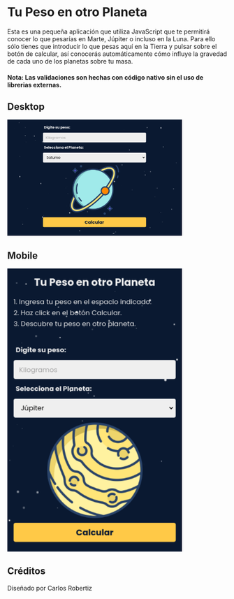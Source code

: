 # Tu Peso en otro Planeta

Esta es una pequeña aplicación que utiliza JavaScript que te permitirá conocer lo que pesarías en Marte, Júpiter o incluso en la Luna. Para ello sólo tienes que introducir lo que pesas aquí en la Tierra y pulsar sobre el botón de calcular, así conocerás automáticamente cómo influye la gravedad de cada uno de los planetas sobre tu masa.
#### Nota: Las validaciones son hechas con código nativo sin el uso de librerias externas.

## Desktop

<img width="400" src="./design/desktop.png" />

## Mobile

<img width="400" src="./design/mobil.png" />

## Créditos

Diseñado por Carlos Robertiz
